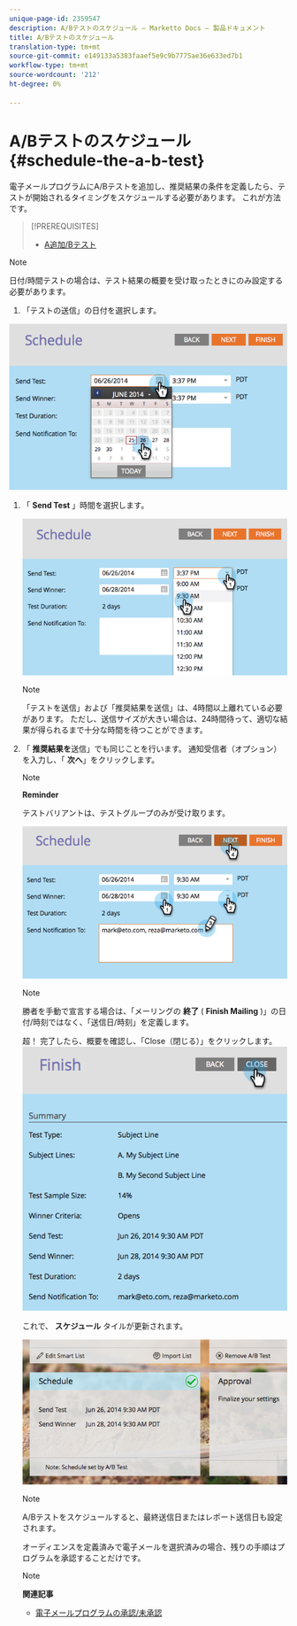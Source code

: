 ```yaml
---
unique-page-id: 2359547
description: A/Bテストのスケジュール — Marketto Docs — 製品ドキュメント
title: A/Bテストのスケジュール
translation-type: tm+mt
source-git-commit: e149133a5383faaef5e9c9b7775ae36e633ed7b1
workflow-type: tm+mt
source-wordcount: '212'
ht-degree: 0%

---
```



# A/Bテストのスケジュール {#schedule-the-a-b-test}

電子メールプログラムにA/Bテストを追加し、推奨結果の条件を定義したら、テストが開始されるタイミングをスケジュールする必要があります。 これが方法です。

>[!PREREQUISITES]
>
>* [A追加/Bテスト](add-an-a-b-test.md)

>



>[!NOTE]
>
>日付/時間テストの場合は、テスト結果の概要を受け取ったときにのみ設定する必要があります。

1. 「テストの送信」の日付を選択します。

![](assets/image2014-9-12-15-3a59-3a54.png)

1. 「 **Send Test** 」時間を選択します。

   ![](assets/image2014-9-12-16-3a0-3a2.png)

   >[!NOTE]
   >
   >「テストを送信」および「推奨結果を送信」は、4時間以上離れている必要があります。 ただし、送信サイズが大きい場合は、24時間待って、適切な結果が得られるまで十分な時間を待つことができます。

1. 「 **推奨結果を**&#x200B;送信」でも同じことを行います。 通知受信者（オプション）を入力し、「 **次へ**」をクリックします。

   >[!NOTE]
   >
   >**Reminder**
   >
   >
   >テストバリアントは、テストグループのみが受け取ります。

   ![](assets/image2014-9-12-16-3a0-3a12.png)

   >[!NOTE]
   >
   >勝者を手動で宣言する場合は、「メーリングの **終了** ( **Finish Mailing** )」の日付/時刻ではなく、「送信日/時刻」を定義します。

   超！ 完了したら、概要を確認し、「Close（閉じる）」をクリックします。
   ![](assets/image2014-9-12-16-3a1-3a23.png)

   これで、 **スケジュール** タイルが更新されます。

   ![](assets/image2014-9-12-16-3a1-3a33.png)

   >[!NOTE]
   >
   >A/Bテストをスケジュールすると、最終送信日またはレポート送信日も設定されます。

   オーディエンスを定義済みで電子メールを選択済みの場合、残りの手順はプログラムを承認することだけです。

   >[!NOTE]
   >
   >**関連記事**
   >
   >    
   >    
   >    * [電子メールプログラムの承認/未承認](../../../../../product-docs/email-marketing/email-programs/email-program-actions/approve-unapprove-an-email-program.md)


